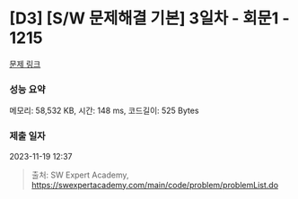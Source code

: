 # [D3] [S/W 문제해결 기본] 3일차 - 회문1 - 1215 

[문제 링크](https://swexpertacademy.com/main/code/problem/problemDetail.do?contestProbId=AV14QpAaAAwCFAYi) 

### 성능 요약

메모리: 58,532 KB, 시간: 148 ms, 코드길이: 525 Bytes

### 제출 일자

2023-11-19 12:37



> 출처: SW Expert Academy, https://swexpertacademy.com/main/code/problem/problemList.do